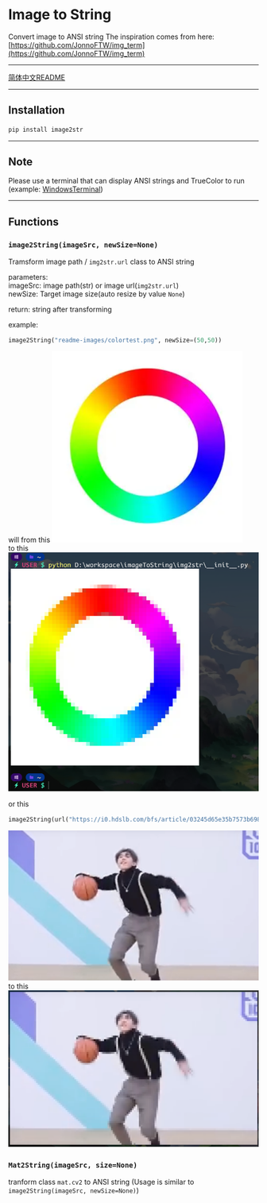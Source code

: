 # Image to String

Convert image to ANSI string
The inspiration comes from here: [https://github.com/JonnoFTW/img_term](https://github.com/JonnoFTW/img_term)  

---

[简体中文README](./README.cn.md)

---

## Installation

```bash
pip install image2str
```

---

## Note

Please use a terminal that can display ANSI strings and TrueColor to run (example: [WindowsTerminal](https://github.com/microsoft/terminal))

---

## Functions

### `image2String(imageSrc, newSize=None)`

Tramsform image path / `img2str.url` class to ANSI string

   parameters:&nbsp;  
   imageSrc: image path(str) or image url(`img2str.url`)  
   newSize: Target image size(auto resize by value `None`)  

   return: string after transforming  

   example:  

   ```python
   image2String("readme-images/colortest.png", newSize=(50,50))
   ```

   will from this
   ![colortest-original](readme-images/colortest.png)  
   to this  
   ![colortest-transformed](readme-images/colortest-transformed-50x50.png)  

   or this  

   ```python
   image2String(url("https://i0.hdslb.com/bfs/article/03245d65e35b7573b6988c26a2a037903ef92896.png"), newSize=None)
   ```  

   ![colortest-original](readme-images/caixukun.png)  
   to this  
   ![colortest-transformed](readme-images/caixukun-transformed-full.png)  

### `Mat2String(imageSrc, size=None)`

   tranform class `mat.cv2` to ANSI string (Usage is similar to `image2String(imageSrc, newSize=None)`)
